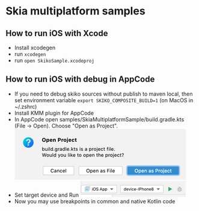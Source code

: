 # Skia multiplatform samples

## How to run iOS with Xcode
 - Install xcodegen
 - run `xcodegen`
 - run `open SkikoSample.xcodeproj`

## How to run iOS with debug in AppCode
 - If you need to debug skiko sources without publish to maven local, then set environment variable `export SKIKO_COMPOSITE_BUILD=1` (on MacOS in ~/.zshrc)
 - Install KMM plugin for AppCode
 - In AppCode open samples/SkiaMultiplatformSample/build.gradle.kts (File -> Open).
Choose "Open as Project".
![import-build-gradle-project.png](import-build-gradle-project.png)
 - Set target device and Run
![ios-run-in-appcode.png](ios-run-in-appcode.png)
 - Now you may use breakpoints in common and native Kotlin code

